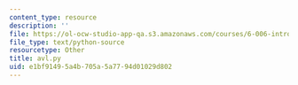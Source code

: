 ```yaml
---
content_type: resource
description: ''
file: https://ol-ocw-studio-app-qa.s3.amazonaws.com/courses/6-006-introduction-to-algorithms-fall-2011/e1bf91495a4b705a5a7794d01029d802_avl.py
file_type: text/python-source
resourcetype: Other
title: avl.py
uid: e1bf9149-5a4b-705a-5a77-94d01029d802
---
```

